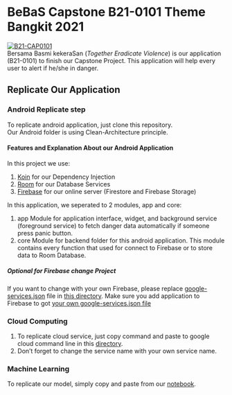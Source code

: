 # BeBaS Capstone B21-0101 Theme Bangkit 2021
[![B21-CAP0101](https://circleci.com/gh/B21-CAP0101/bebas-capstone-2021.svg?style=svg)](https://circleci.com/gh/B21-CAP0101/bebas-capstone-2021)  
   Bersama Basmi kekeraSan (<i>Together Eradicate Violence</i>) is our application (B21-0101) to finish our Capstone Project. This application will help every user to alert if he/she in danger.

## Replicate Our Application

### Android Replicate step
To replicate android application, just clone this repository.  
   Our Android folder is using Clean-Architecture principle.

#### Features and Explanation About our Android Application
In this project we use:  
1. [Koin](https://insert-koin.io/) for our Dependency Injection
2. [Room](https://developer.android.com/jetpack/androidx/releases/room) for our Database Services
3. [Firebase](https://firebase.google.com/) for our online server (Firestore and Firebase Storage)  

In this application, we seperated to 2 modules, app and core:  
1. app Module for application interface, widget, and background service (foreground service) to fetch danger data automatically if someone press panic button.
2. core Module for backend folder for this android application. This module contains every function that used for connect to Firebase or to store data to Room Database.

##### Optional for Firebase change Project
If you want to change with your own Firebase, please replace [google-services.json](https://github.com/B21-CAP0101/bebas-capstone-2021/blob/master/Android/core/google-services.json) file in [this directory](https://github.com/B21-CAP0101/bebas-capstone-2021/tree/master/Android/core). Make sure you add application to Firebase to got [your own google-services.json file](https://support.google.com/firebase/answer/7015592?hl=en)  

### Cloud Computing
1. To replicate cloud service, just copy command and paste to google cloud command line in this [directory](https://github.com/B21-CAP0101/bebas-capstone-2021/tree/master/Cloud%20Computing).
2. Don’t forget to change the service name with your own service name.

### Machine Learning
To replicate our model, simply copy and paste from our [notebook](https://github.com/B21-CAP0101/bebas-capstone-2021/blob/master/Machine%20Learning/training_custom_audio_model_in_python.ipynb).
